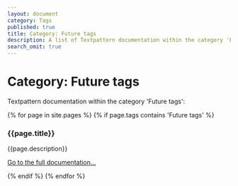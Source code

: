 ```yaml
---
layout: document
category: Tags
published: true
title: Category: Future tags
description: A list of Textpattern documentation within the category 'Future tags'.
search_omit: true
---
```


# Category: Future tags

Textpattern documentation within the category 'Future tags':

<div>
    {% for page in site.pages %}
        {% if page.tags contains 'Future tags' %}
            <article>
                <h3>{{page.title}}</h3>
                <p>{{page.description}}</p>
                <p><a href="{{page.url}}">Go to the full documentation...</a></p>
            </article>
        {% endif %}
    {% endfor %}
</div>
